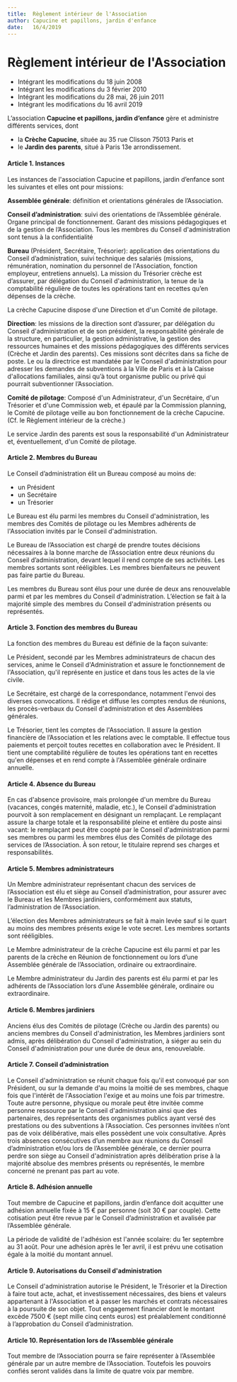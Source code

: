 ```yaml
---
title:  Règlement intérieur de l'Association
author: Capucine et papillons, jardin d'enfance
date:   16/4/2019
---
```


# Règlement intérieur de l'Association

* Intégrant les modifications du 18 juin 2008
* Intégrant les modifications du 3 février 2010
* Intégrant les modifications du 28 mai, 26 juin 2011
* Intégrant les modifications du 16 avril 2019

L’association **Capucine et papillons, jardin d’enfance** gère et administre différents services, dont

* la **Crèche Capucine**, située au 35 rue Clisson 75013 Paris et
* le **Jardin des parents**, situé à Paris 13e arrondissement.

#### Article 1. Instances

Les instances de l'association Capucine et papillons, jardin d’enfance sont les suivantes et elles ont pour missions:

**Assemblée générale**: définition et orientations générales de l’Association.

**Conseil d’administration**: suivi des orientations de l’Assemblée générale. Organe principal de fonctionnement. Garant des missions pédagogiques et de la gestion de l’Association.  Tous les membres du Conseil d'administration sont tenus à la confidentialité

**Bureau** (Président, Secrétaire, Trésorier): application des orientations du Conseil d’administration, suivi technique des salariés (missions, rémunération, nomination du personnel de l'Association, fonction employeur, entretiens annuels).  La mission du Trésorier crèche est d’assurer, par délégation du Conseil d'administration, la tenue de la comptabilité régulière de toutes les opérations tant en recettes qu’en dépenses de la crèche.

La crèche Capucine dispose d'une Direction et d'un Comité de pilotage.

**Direction**: les missions de la direction sont d’assurer, par délégation du Conseil d'administration et de son président, la responsabilité générale de la structure, en particulier, la gestion administrative, la gestion des ressources humaines et des missions pédagogiques des différents services (Crèche et Jardin des parents). Ces missions sont décrites dans sa fiche de poste. Le ou la directrice est mandatée par le Conseil d'administration pour adresser les demandes de subventions à la Ville de Paris et à la Caisse d'allocations familiales, ainsi qu’à tout organisme public ou privé qui pourrait subventionner l’Association.

**Comité de pilotage**: Composé d'un Administrateur, d'un Secrétaire, d'un Trésorier et d'une Commission web, et épaulé par la Commission planning, le Comité de pilotage veille au bon fonctionnement de la crèche Capucine.  (Cf. le Règlement intérieur de la crèche.)

Le service Jardin des parents est sous la responsabilité d'un Administrateur et, éventuellement, d'un Comité de pilotage.

#### Article 2. Membres du Bureau

Le Conseil d’administration élit un Bureau composé au moins de:

* un Président
* un Secrétaire
* un Trésorier

Le Bureau est élu parmi les membres du Conseil d'administration, les membres des Comités de pilotage ou les Membres adhérents de l'Association invités par le Conseil d'administration.

Le Bureau de l’Association est chargé de prendre toutes décisions nécessaires à la bonne marche de l’Association entre deux réunions du Conseil d’administration, devant lequel il rend compte de ses activités. Les membres sortants sont rééligibles. Les membres bienfaiteurs ne peuvent pas faire partie du Bureau.

Les membres du Bureau sont élus pour une durée de deux ans renouvelable parmi et par les membres du Conseil d'administration. L’élection se fait à la majorité simple des membres du Conseil d'administration présents ou représentés.

#### Article 3. Fonction des membres du Bureau

La fonction des membres du Bureau est définie de la façon suivante:

Le Président, secondé par les Membres administrateurs de chacun des services, anime le Conseil d'Administration et assure le fonctionnement de l'Association, qu'il représente en justice et dans tous les actes de la vie civile.

Le Secrétaire, est chargé de la correspondance, notamment l'envoi des diverses convocations. Il rédige et diffuse les comptes rendus de réunions, les procès-verbaux du Conseil d'administration et des Assemblées générales.

Le Trésorier, tient les comptes de l'Association. Il assure la gestion financière de l’Association et les relations avec le comptable. Il effectue tous paiements et perçoit toutes recettes en collaboration avec le Président. Il tient une comptabilité régulière de toutes les opérations tant en recettes qu'en dépenses et en rend compte à l'Assemblée générale ordinaire annuelle.

#### Article 4. Absence du Bureau

En cas d'absence provisoire, mais prolongée d'un membre du Bureau (vacances, congés maternité, maladie, etc.), le Conseil d'administration pourvoit à son remplacement en désignant un remplaçant. Le remplaçant assure la charge totale et la responsabilité pleine et entière du poste ainsi vacant: le remplaçant peut être coopté par le Conseil d'administration parmi ses membres ou parmi les membres élus des Comités de pilotage des services de l’Association. À son retour, le titulaire reprend ses charges et responsabilités.

#### Article 5. Membres administrateurs

Un Membre administrateur représentant chacun des services de l’Association est élu et siège au Conseil d’administration, pour assurer avec le Bureau et les Membres jardiniers, conformément aux statuts, l’administration de l’Association.

L’élection des Membres administrateurs se fait à main levée sauf si le quart au moins des membres présents exige le vote secret. Les membres sortants sont rééligibles.

Le Membre administrateur de la crèche Capucine est élu parmi et par les parents de la crèche en Réunion de fonctionnement ou lors d’une Assemblée générale de l’Association, ordinaire ou extraordinaire.

Le Membre administrateur du Jardin des parents est élu parmi et par les adhérents de l’Association lors d’une Assemblée générale, ordinaire ou extraordinaire.

#### Article 6. Membres jardiniers

Anciens élus des Comités de pilotage (Crèche ou Jardin des parents) ou anciens membres du Conseil d'administration, les Membres jardiniers sont admis, après délibération du Conseil d'administration, à siéger au sein du Conseil d'administration pour une durée de deux ans, renouvelable.

#### Article 7. Conseil d’administration

Le Conseil d'administration se réunit chaque fois qu'il est convoqué par son Président, ou sur la demande d'au moins la moitié de ses membres, chaque fois que l'intérêt de l'Association l'exige et au moins une fois par trimestre. Toute autre personne, physique ou morale peut être invitée comme personne ressource par le Conseil d'administration ainsi que des partenaires, des représentants des organismes publics ayant versé des prestations ou des subventions à l’Association. Ces personnes invitées n’ont pas de voix délibérative, mais elles possèdent une voix consultative. Après trois absences consécutives d’un membre aux réunions du Conseil d’administration et/ou lors de l’Assemblée générale, ce dernier pourra perdre son siège au Conseil d'administration après délibération prise à la majorité absolue des membres présents ou représentés, le membre concerné ne prenant pas part au vote.

#### Article 8. Adhésion annuelle

Tout membre de Capucine et papillons, jardin d’enfance doit acquitter une adhésion annuelle fixée à 15 € par personne (soit 30 € par couple). Cette cotisation peut être revue par le Conseil d’administration et avalisée par l’Assemblée générale.

La période de validité de l'adhésion est l'année scolaire: du 1er septembre au 31 août. Pour une adhésion après le 1er avril, il est prévu une cotisation égale à la moitié du montant annuel.

#### Article 9. Autorisations du Conseil d'administration

Le Conseil d'administration autorise le Président, le Trésorier et la Direction à faire tout acte, achat, et investissement nécessaires, des biens et valeurs appartenant à l'Association et à passer les marchés et contrats nécessaires à la poursuite de son objet. Tout engagement financier dont le montant excède 7500 € (sept mille cinq cents euros) est préalablement conditionné à l’approbation du Conseil d’administration.

#### Article 10. Représentation lors de l’Assemblée générale

Tout membre de l’Association pourra se faire représenter à l’Assemblée générale par un autre membre de l’Association. Toutefois les pouvoirs confiés seront validés dans la limite de quatre voix par membre.
